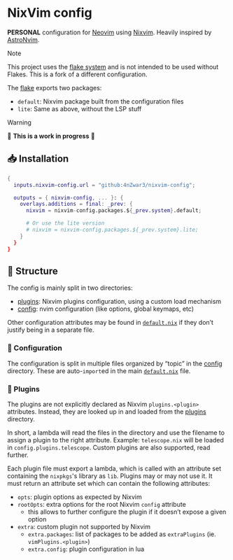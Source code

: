 # NixVim config

**PERSONAL** configuration for [Neovim](https://neovim.io/) using [Nixvim](https://nix-community.github.io/nixvim/). Heavily inspired by [AstroNvim](https://astronvim.com/).

> [!NOTE]
> This project uses the [flake system](https://nixos.wiki/wiki/Flakes) and is not intended to be used without Flakes.
> This is a fork of a different configuration.

The [flake](./flake.nix) exports two packages:

* `default`: Nixvim package built from the configuration files
* `lite`: Same as above, without the LSP stuff

> [!WARNING]
> 🚧 **This is a work in progress** 🚧

## 📥 Installation

```nix
{
  inputs.nixvim-config.url = "github:4nZwar3/nixvim-config";

  outputs = { nixvim-config, ... }: {
    overlays.additions = final: _prev: {
      nixvim = nixvim-config.packages.${_prev.system}.default;

      # Or use the lite version
      # nixvim = nixvim-config.packages.${_prev.system}.lite;
    }
  }
}
```

## 🍱 Structure

The config is mainly split in two directories:

* [plugins](./plugins): Nixvim plugins configuration, using a custom load mechanism
* [config](./config): nvim configuration (like options, global keymaps, etc)

Other configuration attributes may be found in [`default.nix`](./default.nix) if they don’t justify being in a separate file.

### 🥣 Configuration

The configuration is split in multiple files organized by “topic” in the [config](./config) directory. These are auto-`import`ed in the main [`default.nix`](./default.nix) file.

### 🥢 Plugins

The plugins are not explicitly declared as Nixvim `plugins.<plugin>` attributes. Instead, they are looked up in and loaded from the [plugins](./plugins) directory.

In short, a lambda will read the files in the directory and use the filename to assign a plugin to the right attribute. Example: `telescope.nix` will be loaded in `config.plugins.telescope`. Custom plugins are also supported, read further.

Each plugin file must export a lambda, which is called with an attribute set containing the `nixpkgs`'s library as `lib`. Plugins may or may not use it. It must return an attribute set which can contain the following attributes:

* `opts`: plugin options as expected by Nixvim
* `rootOpts`: extra options for the root Nixvim `config` attribute
  * this allows to further configure the plugin if it doesn’t expose a given option
* `extra`: custom plugin not supported by Nixvim
  * `extra.packages`: list of packages to be added as `extraPlugins` (ie. `vimPlugins.<plugin>`)
  * `extra.config`: plugin configuration in lua
